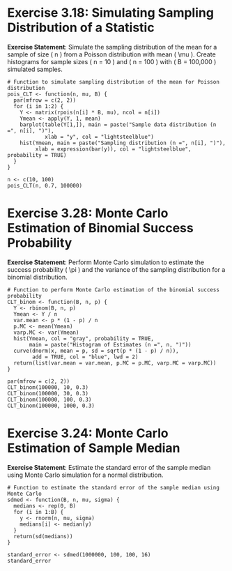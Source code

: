 
# Exercise 3.18: Simulating Sampling Distribution of a Statistic
**Exercise Statement**: Simulate the sampling distribution of the mean for a sample of size \( n \) from a Poisson distribution with mean \( \mu \). Create histograms for sample sizes \( n = 10 \) and \( n = 100 \) with \( B = 100,000 \) simulated samples.

```{r echo=TRUE}
# Function to simulate sampling distribution of the mean for Poisson distribution
pois_CLT <- function(n, mu, B) {
  par(mfrow = c(2, 2))
  for (i in 1:2) {
    Y <- matrix(rpois(n[i] * B, mu), ncol = n[i])
    Ymean <- apply(Y, 1, mean)
    barplot(table(Y[1,]), main = paste("Sample data distribution (n =", n[i], ")"), 
            xlab = "y", col = "lightsteelblue")
    hist(Ymean, main = paste("Sampling distribution (n =", n[i], ")"), 
         xlab = expression(bar(y)), col = "lightsteelblue", probability = TRUE)
  }
}

n <- c(10, 100)
pois_CLT(n, 0.7, 100000)
```

# Exercise 3.28: Monte Carlo Estimation of Binomial Success Probability
**Exercise Statement**: Perform Monte Carlo simulation to estimate the success probability \( \pi \) and the variance of the sampling distribution for a binomial distribution.

```{r echo=TRUE}
# Function to perform Monte Carlo estimation of the binomial success probability
CLT_binom <- function(B, n, p) {
  Y <- rbinom(B, n, p)
  Ymean <- Y / n
  var.mean <- p * (1 - p) / n
  p.MC <- mean(Ymean)
  varp.MC <- var(Ymean)
  hist(Ymean, col = "gray", probability = TRUE, 
       main = paste("Histogram of Estimates (n =", n, ")"))
  curve(dnorm(x, mean = p, sd = sqrt(p * (1 - p) / n)), 
        add = TRUE, col = "blue", lwd = 2)
  return(list(var.mean = var.mean, p.MC = p.MC, varp.MC = varp.MC))
}

par(mfrow = c(2, 2))
CLT_binom(100000, 10, 0.3)
CLT_binom(100000, 30, 0.3)
CLT_binom(100000, 100, 0.3)
CLT_binom(100000, 1000, 0.3)
```

# Exercise 3.24: Monte Carlo Estimation of Sample Median
**Exercise Statement**: Estimate the standard error of the sample median using Monte Carlo simulation for a normal distribution.

```{r echo=TRUE}
# Function to estimate the standard error of the sample median using Monte Carlo
sdmed <- function(B, n, mu, sigma) {
  medians <- rep(0, B)
  for (i in 1:B) {
    y <- rnorm(n, mu, sigma)
    medians[i] <- median(y)
  }
  return(sd(medians))
}

standard_error <- sdmed(1000000, 100, 100, 16)
standard_error
```

